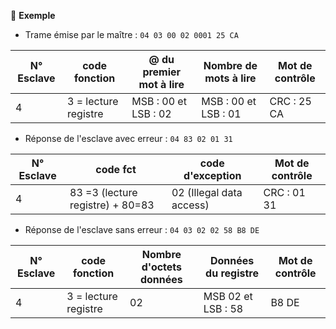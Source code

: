 
📀 **Exemple**
- Trame émise par le maître : `04 03 00 02 0001 25 CA`

|N° Esclave| code fonction| @ du premier mot à lire | Nombre de mots à lire | Mot de contrôle
|--|--|--|--|--|
|4|3 = lecture registre| MSB : 00 et LSB : 02 | MSB : 00 et LSB : 01 | CRC : 25 CA

- Réponse de l'esclave avec erreur : `04 83 02 01 31`

|N° Esclave| code fct| code d'exception | Mot de contrôle
|--|--|--|--|
|4| 83 =3 (lecture registre) + 80=83|  02 (Illegal data access) | CRC : 01 31

- Réponse de l'esclave sans erreur : `04 03 02 02 58 B8 DE`

|N° Esclave| code fonction| Nombre d'octets données | Données du registre | Mot de contrôle
|--|--|--|--|--|
|4|3 = lecture registre| 02 | MSB 02 et LSB : 58 | B8 DE

